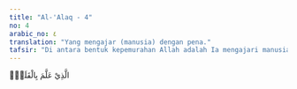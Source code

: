 ```yaml
---
title: "Al-'Alaq - 4"
no: 4
arabic_no: ٤
translation: "Yang mengajar (manusia) dengan pena."
tafsir: "Di antara bentuk kepemurahan Allah adalah Ia mengajari manusia mampu menggunakan alat tulis. Mengajari di sini maksudnya memberinya kemampuan menggunakannya. Dengan kemampuan menggunakan alat tulis itu, manusia bisa menuliskan temuannya sehingga dapat dibaca oleh orang lain dan generasi berikutnya. Dengan dibaca oleh orang lain, maka ilmu itu dapat dikembangkan. Dengan demikian, manusia dapat mengetahui apa yang sebelumnya belum diketahuinya, artinya ilmu itu akan terus berkembang. Demikianlah besarnya fungsi baca-tulis."
---
```

الَّذِيْ عَلَّمَ بِالْقَلَمِۙ